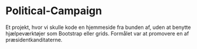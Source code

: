 # Political-Campaign
Et projekt, hvor vi skulle kode en hjemmeside fra bunden af, uden at benytte hjælpeværktøjer som Bootstrap eller grids. Formålet var at promovere en af præsidentkanditaterne.
